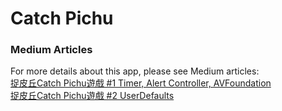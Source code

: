 # Catch Pichu
### Medium Articles
For more details about this app, please see Medium articles:
<br>
[捉皮丘Catch Pichu遊戲 #1 Timer, Alert Controller, AVFoundation](https://medium.com/%E5%BD%BC%E5%BE%97%E6%BD%98%E7%9A%84-swift-ios-app-%E9%96%8B%E7%99%BC%E6%95%99%E5%AE%A4/swift-%E7%B7%B4%E7%BF%92-%E6%8D%89%E7%9A%AE%E4%B8%98catch-pichu%E9%81%8A%E6%88%B2-1-6d559ab5a501)
<br>
[捉皮丘Catch Pichu遊戲 #2 UserDefaults](https://medium.com/%E5%BD%BC%E5%BE%97%E6%BD%98%E7%9A%84-swift-ios-app-%E9%96%8B%E7%99%BC%E6%95%99%E5%AE%A4/swift-%E7%B7%B4%E7%BF%92-%E6%8D%89%E7%9A%AE%E4%B8%98catch-pichu%E9%81%8A%E6%88%B2-2-userdefaults-627b91fca9ca)
